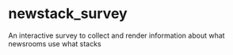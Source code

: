 newstack_survey
===============

An interactive survey to collect and render information about what newsrooms use what stacks